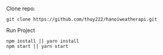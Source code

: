 Clone repo:

```
git clone https://github.com/thuy222/hanoiweatherapi.git
```

Run Project

```
npm install || yarn install
npm start || yarn start
```
